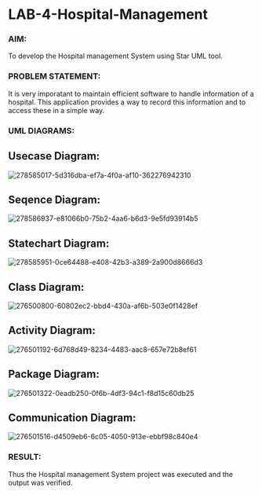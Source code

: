 # LAB-4-Hospital-Management
### AIM:
To develop the Hospital management System using Star UML tool.
### PROBLEM STATEMENT:
It is very imporatant to maintain efficient software to handle information of a hospital.
This application provides a way to record this information and to access these in a simple way.

### UML DIAGRAMS:


## Usecase Diagram:
![278585017-5d316dba-ef7a-4f0a-af10-362276942310](https://github.com/NaveenSivamalai/LAB-4-Hospital-Management/assets/123792574/dca05053-4703-4d03-8cbf-94f5474a6b01)


## Seqence Diagram:
![278586937-e81066b0-75b2-4aa6-b6d3-9e5fd93914b5](https://github.com/NaveenSivamalai/LAB-4-Hospital-Management/assets/123792574/80b23ea6-8a48-4153-bd98-13b4628f9286)

## Statechart Diagram:
![278585951-0ce64488-e408-42b3-a389-2a900d8666d3](https://github.com/NaveenSivamalai/LAB-4-Hospital-Management/assets/123792574/6ae8249b-06c4-4c7e-bfa4-f8c8644204cc)


## Class Diagram:
![276500800-60802ec2-bbd4-430a-af6b-503e0f1428ef](https://github.com/NaveenSivamalai/LAB-4-Hospital-Management/assets/123792574/1542db30-d30e-4088-ac1e-6646655e6861)


## Activity Diagram:
![276501192-6d768d49-8234-4483-aac8-657e72b8ef61](https://github.com/NaveenSivamalai/LAB-4-Hospital-Management/assets/123792574/6df838b9-5dff-4596-a262-040838e51587)

## Package Diagram:
![276501322-0eadb250-0f6b-4df3-94c1-f8d15c60db25](https://github.com/NaveenSivamalai/LAB-4-Hospital-Management/assets/123792574/a6cf5e8b-3ace-4d95-a565-35ba2baf1eb6)

## Communication Diagram:
![276501516-d4509eb6-6c05-4050-913e-ebbf98c840e4](https://github.com/NaveenSivamalai/LAB-4-Hospital-Management/assets/123792574/520859bf-042a-4d1e-a200-b7c97ff6e419)

### RESULT:
Thus the Hospital management System project was executed and the output was verified.
